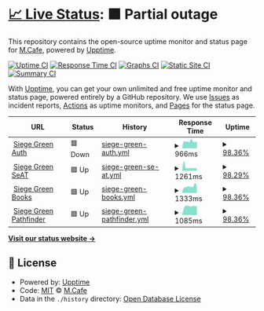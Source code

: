 # [📈 Live Status](https://status.siege-green.com): <!--live status--> **🟧 Partial outage**

This repository contains the open-source uptime monitor and status page for [M.Cafe](https://side5.net), powered by [Upptime](https://github.com/upptime/upptime).

[![Uptime CI](https://github.com/meloncafe/upptime/workflows/Uptime%20CI/badge.svg)](https://github.com/meloncafe/upptime/actions?query=workflow%3A%22Uptime+CI%22)
[![Response Time CI](https://github.com/meloncafe/upptime/workflows/Response%20Time%20CI/badge.svg)](https://github.com/meloncafe/upptime/actions?query=workflow%3A%22Response+Time+CI%22)
[![Graphs CI](https://github.com/meloncafe/upptime/workflows/Graphs%20CI/badge.svg)](https://github.com/meloncafe/upptime/actions?query=workflow%3A%22Graphs+CI%22)
[![Static Site CI](https://github.com/meloncafe/upptime/workflows/Static%20Site%20CI/badge.svg)](https://github.com/meloncafe/upptime/actions?query=workflow%3A%22Static+Site+CI%22)
[![Summary CI](https://github.com/meloncafe/upptime/workflows/Summary%20CI/badge.svg)](https://github.com/meloncafe/upptime/actions?query=workflow%3A%22Summary+CI%22)

With [Upptime](https://upptime.js.org), you can get your own unlimited and free uptime monitor and status page, powered entirely by a GitHub repository. We use [Issues](https://github.com/meloncafe/upptime/issues) as incident reports, [Actions](https://github.com/meloncafe/upptime/actions) as uptime monitors, and [Pages](https://status.siege-green.com) for the status page.

<!--start: status pages-->
<!-- This summary is generated by Upptime (https://github.com/upptime/upptime) -->
<!-- Do not edit this manually, your changes will be overwritten -->
<!-- prettier-ignore -->
| URL | Status | History | Response Time | Uptime |
| --- | ------ | ------- | ------------- | ------ |
| <img alt="" src="https://icons.duckduckgo.com/ip3/auth.siege-green.com.ico" height="13"> [Siege Green Auth](https://auth.siege-green.com) | 🟥 Down | [siege-green-auth.yml](https://github.com/meloncafe/status-sggrn-upptime/commits/HEAD/history/siege-green-auth.yml) | <details><summary><img alt="Response time graph" src="./graphs/siege-green-auth/response-time-week.png" height="20"> 966ms</summary><br><a href="https://status.siege-green.com/history/siege-green-auth"><img alt="Response time 3188" src="https://img.shields.io/endpoint?url=https%3A%2F%2Fraw.githubusercontent.com%2Fmeloncafe%2Fstatus-sggrn-upptime%2FHEAD%2Fapi%2Fsiege-green-auth%2Fresponse-time.json"></a><br><a href="https://status.siege-green.com/history/siege-green-auth"><img alt="24-hour response time 965" src="https://img.shields.io/endpoint?url=https%3A%2F%2Fraw.githubusercontent.com%2Fmeloncafe%2Fstatus-sggrn-upptime%2FHEAD%2Fapi%2Fsiege-green-auth%2Fresponse-time-day.json"></a><br><a href="https://status.siege-green.com/history/siege-green-auth"><img alt="7-day response time 966" src="https://img.shields.io/endpoint?url=https%3A%2F%2Fraw.githubusercontent.com%2Fmeloncafe%2Fstatus-sggrn-upptime%2FHEAD%2Fapi%2Fsiege-green-auth%2Fresponse-time-week.json"></a><br><a href="https://status.siege-green.com/history/siege-green-auth"><img alt="30-day response time 859" src="https://img.shields.io/endpoint?url=https%3A%2F%2Fraw.githubusercontent.com%2Fmeloncafe%2Fstatus-sggrn-upptime%2FHEAD%2Fapi%2Fsiege-green-auth%2Fresponse-time-month.json"></a><br><a href="https://status.siege-green.com/history/siege-green-auth"><img alt="1-year response time 3353" src="https://img.shields.io/endpoint?url=https%3A%2F%2Fraw.githubusercontent.com%2Fmeloncafe%2Fstatus-sggrn-upptime%2FHEAD%2Fapi%2Fsiege-green-auth%2Fresponse-time-year.json"></a></details> | <details><summary><a href="https://status.siege-green.com/history/siege-green-auth">98.36%</a></summary><a href="https://status.siege-green.com/history/siege-green-auth"><img alt="All-time uptime 91.78%" src="https://img.shields.io/endpoint?url=https%3A%2F%2Fraw.githubusercontent.com%2Fmeloncafe%2Fstatus-sggrn-upptime%2FHEAD%2Fapi%2Fsiege-green-auth%2Fuptime.json"></a><br><a href="https://status.siege-green.com/history/siege-green-auth"><img alt="24-hour uptime 98.94%" src="https://img.shields.io/endpoint?url=https%3A%2F%2Fraw.githubusercontent.com%2Fmeloncafe%2Fstatus-sggrn-upptime%2FHEAD%2Fapi%2Fsiege-green-auth%2Fuptime-day.json"></a><br><a href="https://status.siege-green.com/history/siege-green-auth"><img alt="7-day uptime 98.36%" src="https://img.shields.io/endpoint?url=https%3A%2F%2Fraw.githubusercontent.com%2Fmeloncafe%2Fstatus-sggrn-upptime%2FHEAD%2Fapi%2Fsiege-green-auth%2Fuptime-week.json"></a><br><a href="https://status.siege-green.com/history/siege-green-auth"><img alt="30-day uptime 98.12%" src="https://img.shields.io/endpoint?url=https%3A%2F%2Fraw.githubusercontent.com%2Fmeloncafe%2Fstatus-sggrn-upptime%2FHEAD%2Fapi%2Fsiege-green-auth%2Fuptime-month.json"></a><br><a href="https://status.siege-green.com/history/siege-green-auth"><img alt="1-year uptime 88.53%" src="https://img.shields.io/endpoint?url=https%3A%2F%2Fraw.githubusercontent.com%2Fmeloncafe%2Fstatus-sggrn-upptime%2FHEAD%2Fapi%2Fsiege-green-auth%2Fuptime-year.json"></a></details>
| <img alt="" src="https://icons.duckduckgo.com/ip3/seat.siege-green.com.ico" height="13"> [Siege Green SeAT](https://seat.siege-green.com) | 🟩 Up | [siege-green-se-at.yml](https://github.com/meloncafe/status-sggrn-upptime/commits/HEAD/history/siege-green-se-at.yml) | <details><summary><img alt="Response time graph" src="./graphs/siege-green-se-at/response-time-week.png" height="20"> 1261ms</summary><br><a href="https://status.siege-green.com/history/siege-green-se-at"><img alt="Response time 2170" src="https://img.shields.io/endpoint?url=https%3A%2F%2Fraw.githubusercontent.com%2Fmeloncafe%2Fstatus-sggrn-upptime%2FHEAD%2Fapi%2Fsiege-green-se-at%2Fresponse-time.json"></a><br><a href="https://status.siege-green.com/history/siege-green-se-at"><img alt="24-hour response time 1195" src="https://img.shields.io/endpoint?url=https%3A%2F%2Fraw.githubusercontent.com%2Fmeloncafe%2Fstatus-sggrn-upptime%2FHEAD%2Fapi%2Fsiege-green-se-at%2Fresponse-time-day.json"></a><br><a href="https://status.siege-green.com/history/siege-green-se-at"><img alt="7-day response time 1261" src="https://img.shields.io/endpoint?url=https%3A%2F%2Fraw.githubusercontent.com%2Fmeloncafe%2Fstatus-sggrn-upptime%2FHEAD%2Fapi%2Fsiege-green-se-at%2Fresponse-time-week.json"></a><br><a href="https://status.siege-green.com/history/siege-green-se-at"><img alt="30-day response time 959" src="https://img.shields.io/endpoint?url=https%3A%2F%2Fraw.githubusercontent.com%2Fmeloncafe%2Fstatus-sggrn-upptime%2FHEAD%2Fapi%2Fsiege-green-se-at%2Fresponse-time-month.json"></a><br><a href="https://status.siege-green.com/history/siege-green-se-at"><img alt="1-year response time 2253" src="https://img.shields.io/endpoint?url=https%3A%2F%2Fraw.githubusercontent.com%2Fmeloncafe%2Fstatus-sggrn-upptime%2FHEAD%2Fapi%2Fsiege-green-se-at%2Fresponse-time-year.json"></a></details> | <details><summary><a href="https://status.siege-green.com/history/siege-green-se-at">98.29%</a></summary><a href="https://status.siege-green.com/history/siege-green-se-at"><img alt="All-time uptime 90.86%" src="https://img.shields.io/endpoint?url=https%3A%2F%2Fraw.githubusercontent.com%2Fmeloncafe%2Fstatus-sggrn-upptime%2FHEAD%2Fapi%2Fsiege-green-se-at%2Fuptime.json"></a><br><a href="https://status.siege-green.com/history/siege-green-se-at"><img alt="24-hour uptime 98.99%" src="https://img.shields.io/endpoint?url=https%3A%2F%2Fraw.githubusercontent.com%2Fmeloncafe%2Fstatus-sggrn-upptime%2FHEAD%2Fapi%2Fsiege-green-se-at%2Fuptime-day.json"></a><br><a href="https://status.siege-green.com/history/siege-green-se-at"><img alt="7-day uptime 98.29%" src="https://img.shields.io/endpoint?url=https%3A%2F%2Fraw.githubusercontent.com%2Fmeloncafe%2Fstatus-sggrn-upptime%2FHEAD%2Fapi%2Fsiege-green-se-at%2Fuptime-week.json"></a><br><a href="https://status.siege-green.com/history/siege-green-se-at"><img alt="30-day uptime 98.11%" src="https://img.shields.io/endpoint?url=https%3A%2F%2Fraw.githubusercontent.com%2Fmeloncafe%2Fstatus-sggrn-upptime%2FHEAD%2Fapi%2Fsiege-green-se-at%2Fuptime-month.json"></a><br><a href="https://status.siege-green.com/history/siege-green-se-at"><img alt="1-year uptime 87.20%" src="https://img.shields.io/endpoint?url=https%3A%2F%2Fraw.githubusercontent.com%2Fmeloncafe%2Fstatus-sggrn-upptime%2FHEAD%2Fapi%2Fsiege-green-se-at%2Fuptime-year.json"></a></details>
| <img alt="" src="https://icons.duckduckgo.com/ip3/book.siege-green.com.ico" height="13"> [Siege Green Books](https://book.siege-green.com) | 🟩 Up | [siege-green-books.yml](https://github.com/meloncafe/status-sggrn-upptime/commits/HEAD/history/siege-green-books.yml) | <details><summary><img alt="Response time graph" src="./graphs/siege-green-books/response-time-week.png" height="20"> 1333ms</summary><br><a href="https://status.siege-green.com/history/siege-green-books"><img alt="Response time 2159" src="https://img.shields.io/endpoint?url=https%3A%2F%2Fraw.githubusercontent.com%2Fmeloncafe%2Fstatus-sggrn-upptime%2FHEAD%2Fapi%2Fsiege-green-books%2Fresponse-time.json"></a><br><a href="https://status.siege-green.com/history/siege-green-books"><img alt="24-hour response time 1433" src="https://img.shields.io/endpoint?url=https%3A%2F%2Fraw.githubusercontent.com%2Fmeloncafe%2Fstatus-sggrn-upptime%2FHEAD%2Fapi%2Fsiege-green-books%2Fresponse-time-day.json"></a><br><a href="https://status.siege-green.com/history/siege-green-books"><img alt="7-day response time 1333" src="https://img.shields.io/endpoint?url=https%3A%2F%2Fraw.githubusercontent.com%2Fmeloncafe%2Fstatus-sggrn-upptime%2FHEAD%2Fapi%2Fsiege-green-books%2Fresponse-time-week.json"></a><br><a href="https://status.siege-green.com/history/siege-green-books"><img alt="30-day response time 1183" src="https://img.shields.io/endpoint?url=https%3A%2F%2Fraw.githubusercontent.com%2Fmeloncafe%2Fstatus-sggrn-upptime%2FHEAD%2Fapi%2Fsiege-green-books%2Fresponse-time-month.json"></a><br><a href="https://status.siege-green.com/history/siege-green-books"><img alt="1-year response time 2257" src="https://img.shields.io/endpoint?url=https%3A%2F%2Fraw.githubusercontent.com%2Fmeloncafe%2Fstatus-sggrn-upptime%2FHEAD%2Fapi%2Fsiege-green-books%2Fresponse-time-year.json"></a></details> | <details><summary><a href="https://status.siege-green.com/history/siege-green-books">98.36%</a></summary><a href="https://status.siege-green.com/history/siege-green-books"><img alt="All-time uptime 92.56%" src="https://img.shields.io/endpoint?url=https%3A%2F%2Fraw.githubusercontent.com%2Fmeloncafe%2Fstatus-sggrn-upptime%2FHEAD%2Fapi%2Fsiege-green-books%2Fuptime.json"></a><br><a href="https://status.siege-green.com/history/siege-green-books"><img alt="24-hour uptime 99.02%" src="https://img.shields.io/endpoint?url=https%3A%2F%2Fraw.githubusercontent.com%2Fmeloncafe%2Fstatus-sggrn-upptime%2FHEAD%2Fapi%2Fsiege-green-books%2Fuptime-day.json"></a><br><a href="https://status.siege-green.com/history/siege-green-books"><img alt="7-day uptime 98.36%" src="https://img.shields.io/endpoint?url=https%3A%2F%2Fraw.githubusercontent.com%2Fmeloncafe%2Fstatus-sggrn-upptime%2FHEAD%2Fapi%2Fsiege-green-books%2Fuptime-week.json"></a><br><a href="https://status.siege-green.com/history/siege-green-books"><img alt="30-day uptime 98.13%" src="https://img.shields.io/endpoint?url=https%3A%2F%2Fraw.githubusercontent.com%2Fmeloncafe%2Fstatus-sggrn-upptime%2FHEAD%2Fapi%2Fsiege-green-books%2Fuptime-month.json"></a><br><a href="https://status.siege-green.com/history/siege-green-books"><img alt="1-year uptime 89.63%" src="https://img.shields.io/endpoint?url=https%3A%2F%2Fraw.githubusercontent.com%2Fmeloncafe%2Fstatus-sggrn-upptime%2FHEAD%2Fapi%2Fsiege-green-books%2Fuptime-year.json"></a></details>
| <img alt="" src="https://icons.duckduckgo.com/ip3/wh.siege-green.com.ico" height="13"> [Siege Green Pathfinder](https://wh.siege-green.com) | 🟩 Up | [siege-green-pathfinder.yml](https://github.com/meloncafe/status-sggrn-upptime/commits/HEAD/history/siege-green-pathfinder.yml) | <details><summary><img alt="Response time graph" src="./graphs/siege-green-pathfinder/response-time-week.png" height="20"> 1085ms</summary><br><a href="https://status.siege-green.com/history/siege-green-pathfinder"><img alt="Response time 2125" src="https://img.shields.io/endpoint?url=https%3A%2F%2Fraw.githubusercontent.com%2Fmeloncafe%2Fstatus-sggrn-upptime%2FHEAD%2Fapi%2Fsiege-green-pathfinder%2Fresponse-time.json"></a><br><a href="https://status.siege-green.com/history/siege-green-pathfinder"><img alt="24-hour response time 1219" src="https://img.shields.io/endpoint?url=https%3A%2F%2Fraw.githubusercontent.com%2Fmeloncafe%2Fstatus-sggrn-upptime%2FHEAD%2Fapi%2Fsiege-green-pathfinder%2Fresponse-time-day.json"></a><br><a href="https://status.siege-green.com/history/siege-green-pathfinder"><img alt="7-day response time 1085" src="https://img.shields.io/endpoint?url=https%3A%2F%2Fraw.githubusercontent.com%2Fmeloncafe%2Fstatus-sggrn-upptime%2FHEAD%2Fapi%2Fsiege-green-pathfinder%2Fresponse-time-week.json"></a><br><a href="https://status.siege-green.com/history/siege-green-pathfinder"><img alt="30-day response time 1042" src="https://img.shields.io/endpoint?url=https%3A%2F%2Fraw.githubusercontent.com%2Fmeloncafe%2Fstatus-sggrn-upptime%2FHEAD%2Fapi%2Fsiege-green-pathfinder%2Fresponse-time-month.json"></a><br><a href="https://status.siege-green.com/history/siege-green-pathfinder"><img alt="1-year response time 1723" src="https://img.shields.io/endpoint?url=https%3A%2F%2Fraw.githubusercontent.com%2Fmeloncafe%2Fstatus-sggrn-upptime%2FHEAD%2Fapi%2Fsiege-green-pathfinder%2Fresponse-time-year.json"></a></details> | <details><summary><a href="https://status.siege-green.com/history/siege-green-pathfinder">98.36%</a></summary><a href="https://status.siege-green.com/history/siege-green-pathfinder"><img alt="All-time uptime 90.11%" src="https://img.shields.io/endpoint?url=https%3A%2F%2Fraw.githubusercontent.com%2Fmeloncafe%2Fstatus-sggrn-upptime%2FHEAD%2Fapi%2Fsiege-green-pathfinder%2Fuptime.json"></a><br><a href="https://status.siege-green.com/history/siege-green-pathfinder"><img alt="24-hour uptime 99.06%" src="https://img.shields.io/endpoint?url=https%3A%2F%2Fraw.githubusercontent.com%2Fmeloncafe%2Fstatus-sggrn-upptime%2FHEAD%2Fapi%2Fsiege-green-pathfinder%2Fuptime-day.json"></a><br><a href="https://status.siege-green.com/history/siege-green-pathfinder"><img alt="7-day uptime 98.36%" src="https://img.shields.io/endpoint?url=https%3A%2F%2Fraw.githubusercontent.com%2Fmeloncafe%2Fstatus-sggrn-upptime%2FHEAD%2Fapi%2Fsiege-green-pathfinder%2Fuptime-week.json"></a><br><a href="https://status.siege-green.com/history/siege-green-pathfinder"><img alt="30-day uptime 98.13%" src="https://img.shields.io/endpoint?url=https%3A%2F%2Fraw.githubusercontent.com%2Fmeloncafe%2Fstatus-sggrn-upptime%2FHEAD%2Fapi%2Fsiege-green-pathfinder%2Fuptime-month.json"></a><br><a href="https://status.siege-green.com/history/siege-green-pathfinder"><img alt="1-year uptime 87.52%" src="https://img.shields.io/endpoint?url=https%3A%2F%2Fraw.githubusercontent.com%2Fmeloncafe%2Fstatus-sggrn-upptime%2FHEAD%2Fapi%2Fsiege-green-pathfinder%2Fuptime-year.json"></a></details>

<!--end: status pages-->

[**Visit our status website →**](https://status.siege-green.com)

## 📄 License

- Powered by: [Upptime](https://github.com/upptime/upptime)
- Code: [MIT](./LICENSE) © [M.Cafe](https://side5.net)
- Data in the `./history` directory: [Open Database License](https://opendatacommons.org/licenses/odbl/1-0/)
